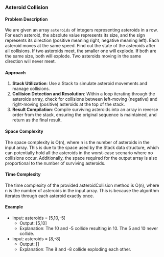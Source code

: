 ### Asteroid Collision

#### Problem Description
We are given an array `asteroids` of integers representing asteroids in a row. For each asteroid, the absolute value represents its size, and the sign represents its direction (positive meaning right, negative meaning left). Each asteroid moves at the same speed. Find out the state of the asteroids after all collisions. If two asteroids meet, the smaller one will explode. If both are the same size, both will explode. Two asteroids moving in the same direction will never meet.

#### Approach
1. **Stack Utilization**: Use a Stack<Integer> to simulate asteroid movements and manage collisions.
2. **Collision Detection and Resolution**: Within a loop iterating through the asteroids array, check for collisions between left-moving (negative) and right-moving (positive) asteroids at the top of the stack.
3. **Result Compilation**: Compile surviving asteroids into an array in reverse order from the stack, ensuring the original sequence is maintained, and return as the final result.

#### Space Complexity
The space complexity is O(n), where n is the number of asteroids in the input array. This is due to the space used by the Stack<Integer> data structure, which can potentially hold all the asteroids in the worst-case scenario where no collisions occur. Additionally, the space required for the output array is also proportional to the number of surviving asteroids.

#### Time Complexity
The time complexity of the provided asteroidCollision method is O(n), where n is the number of asteroids in the input array. This is because the algorithm iterates through each asteroid exactly once.

#### Example
- Input: asteroids = [5,10,-5]
  - Output: [5,10]
  - Explanation: The 10 and -5 collide resulting in 10. The 5 and 10 never collide.
- Input: asteroids = [8,-8]
  - Output: []
  - Explanation: The 8 and -8 collide exploding each other.